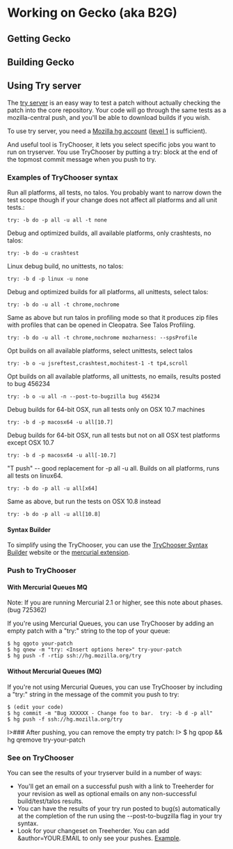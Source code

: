 # Working on Gecko (aka B2G)

## Getting Gecko

## Building Gecko

## Using Try server
The [try server](https://treeherder.mozilla.org/#/jobs?repo=try) is an easy way to test a patch without actually checking the patch into the core repository. Your code will go through the same tests as a mozilla-central push, and you'll be able to download builds if you wish.

To use try server, you need a [Mozilla hg account](http://www.mozilla.org/hacking/committer/) ([level 1](http://www.mozilla.org/hacking/commit-access-policy/) is sufficient). 

And useful tool is TryChooser, it lets you select specific jobs you want to run on tryserver. You use TryChooser by putting a try: block at the end of the topmost commit message when you push to try. 

### Examples of TryChooser syntax
Run all platforms, all tests, no talos. You probably want to narrow down the test scope though if your change does not affect all platforms and all unit tests.: 

    try: -b do -p all -u all -t none

Debug and optimized builds, all available platforms, only crashtests, no talos: 

    try: -b do -u crashtest

Linux debug build, no unittests, no talos: 

    try: -b d -p linux -u none

Debug and optimized builds for all platforms, all unittests, select talos: 

    try: -b do -u all -t chrome,nochrome

Same as above but run talos in profiling mode so that it produces zip files with profiles that can be opened in Cleopatra. See Talos Profiling. 

    try: -b do -u all -t chrome,nochrome mozharness: --spsProfile

Opt builds on all available platforms, select unittests, select talos 

    try: -b o -u jsreftest,crashtest,mochitest-1 -t tp4,scroll

Opt builds on all available platforms, all unittests, no emails, results posted to bug 456234 

    try: -b o -u all -n --post-to-bugzilla bug 456234

Debug builds for 64-bit OSX, run all tests only on OSX 10.7 machines 

    try: -b d -p macosx64 -u all[10.7]

Debug builds for 64-bit OSX, run all tests but not on all OSX test platforms except OSX 10.7 

    try: -b d -p macosx64 -u all[-10.7]

"T push" -- good replacement for -p all -u all. Builds on all platforms, runs all tests on linux64. 

    try: -b do -p all -u all[x64]

Same as above, but run the tests on OSX 10.8 instead 

    try: -b do -p all -u all[10.8]

#### Syntax Builder

To simplify using the TryChooser, you can use the [TryChooser Syntax Builder](http://trychooser.pub.build.mozilla.org/) website or the [mercurial extension](http://hg.mozilla.org/users/pbiggar_mozilla.com/trychooser/file/tip). 

### Push to TryChooser

#### With Mercurial Queues MQ

Note: If you are running Mercurial 2.1 or higher, see this note about phases. (bug 725362)

If you're using Mercurial Queues, you can use TryChooser by adding an empty patch with a "try:" string to the top of your queue:

    $ hg qgoto your-patch
    $ hg qnew -m "try: <Insert options here>" try-your-patch
    $ hg push -f -rtip ssh://hg.mozilla.org/try

#### Without Mercurial Queues (MQ)

If you're not using Mercurial Queues, you can use TryChooser by including a "try:" string in the message of the commit you push to try:

    $ (edit your code)
    $ hg commit -m "Bug XXXXXX - Change foo to bar.  try: -b d -p all"
    $ hg push -f ssh://hg.mozilla.org/try

I>### After pushing, you can remove the empty try patch:
I>    $ hg qpop && hg qremove try-your-patch

### See on TryChooser

You can see the results of your tryserver build in a number of ways:

* You'll get an email on a successful push with a link to Treeherder for your revision as well as optional emails on any non-successful build/test/talos results.
* You can have the results of your try run posted to bug(s) automatically at the completion of the run using the --post-to-bugzilla flag in your try syntax.
* Look for your changeset on Treeherder. You can add &author=YOUR.EMAIL to only see your pushes. [Example](https://treeherder.mozilla.org/#/jobs?repo=try&author=example@example.com).